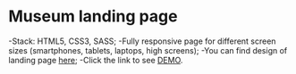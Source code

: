 # Museum landing page

-Stack: HTML5, CSS3, SASS;
-Fully responsive page for different screen sizes (smartphones, tablets, laptops, high screens);
-You can find design of landing page [here](https://www.figma.com/file/cRBCqE06cDrY3s4jX7h3iY/%D0%9D%D0%90%D0%9C%D0%A3-(Edit)?node-id=0%3A1);
-Click the link to see [DEMO](https://dmytro-abram.github.io/lp-museum/).
